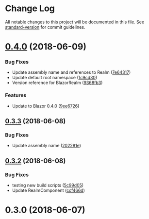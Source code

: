 # Change Log

All notable changes to this project will be documented in this file. See [standard-version](https://github.com/conventional-changelog/standard-version) for commit guidelines.

<a name="0.4.0"></a>
# [0.4.0](https://github.com/dworthen/BlazorRealm/compare/blazor-realm@0.3.3...0.4.0) (2018-06-09)


### Bug Fixes

* Update assembly name and references to Realm ([7e64317](https://github.com/dworthen/BlazorRealm/commit/7e64317))
* Update default root namespace ([1c9cd30](https://github.com/dworthen/BlazorRealm/commit/1c9cd30))
* Version reference for BlazorRealm ([9368fb3](https://github.com/dworthen/BlazorRealm/commit/9368fb3))


### Features

* Update to Blazor 0.4.0 ([9ee6726](https://github.com/dworthen/BlazorRealm/commit/9ee6726))



<a name="0.3.3"></a>
## [0.3.3](https://github.com/dworthen/BlazorRealm/compare/blazor-realm@0.3.2...0.3.3) (2018-06-08)


### Bug Fixes

* Update assembly name ([202281e](https://github.com/dworthen/BlazorRealm/commit/202281e))



<a name="0.3.2"></a>
## [0.3.2](https://github.com/dworthen/BlazorRealm/compare/blazor-realm@0.3.0...0.3.2) (2018-06-08)


### Bug Fixes

* testing new build scripts ([5c99d05](https://github.com/dworthen/BlazorRealm/commit/5c99d05))
* Update RealmComponent ([ccf466d](https://github.com/dworthen/BlazorRealm/commit/ccf466d))



<a name="0.3.0"></a>
# 0.3.0 (2018-06-07)
